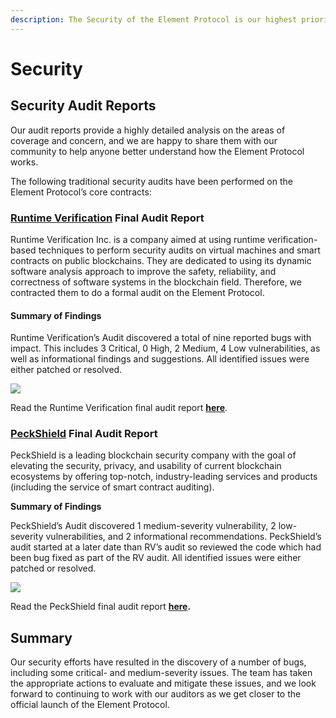 ```yaml
---
description: The Security of the Element Protocol is our highest priority.
---
```


# Security

## **Security Audit Reports** <a href="#b93e" id="b93e"></a>

Our audit reports provide a highly detailed analysis on the areas of coverage and concern, and we are happy to share them with our community to help anyone better understand how the Element Protocol works.

The following traditional security audits have been performed on the Element Protocol’s core contracts:

### [**Runtime Verification**](https://runtimeverification.com/) **Final Audit Report** <a href="#b6c6" id="b6c6"></a>

Runtime Verification Inc. is a company aimed at using runtime verification-based techniques to perform security audits on virtual machines and smart contracts on public blockchains. They are dedicated to using its dynamic software analysis approach to improve the safety, reliability, and correctness of software systems in the blockchain field. Therefore, we contracted them to do a formal audit on the Element Protocol.

#### **Summary of Findings**

Runtime Verification’s Audit discovered a total of nine reported bugs with impact. This includes 3 Critical, 0 High, 2 Medium, 4 Low vulnerabilities, as well as informational findings and suggestions. All identified issues were either patched or resolved.

![](https://miro.medium.com/max/1680/1\*lJ\_mc0DwSm4MU6W-qbE2Tg.png)

Read the Runtime Verification final audit report [**here**](https://github.com/delvtech/elf-contracts/blob/main/audits/Runtime\_Verification\_Security\_Audit\_Report.pdf).

### [**PeckShield**](https://peckshield.com/) **Final Audit Report**

PeckShield is a leading blockchain security company with the goal of elevating the security, privacy, and usability of current blockchain ecosystems by offering top-notch, industry-leading services and products (including the service of smart contract auditing).

**Summary of Findings**

PeckShield’s Audit discovered 1 medium-severity vulnerability, 2 low-severity vulnerabilities, and 2 informational recommendations. PeckShield’s audit started at a later date than RV’s audit so reviewed the code which had been bug fixed as part of the RV audit. All identified issues were either patched or resolved.

![](https://miro.medium.com/max/1676/1\*viXDXjhwprAFamD-n1kzLw.png)

Read the PeckShield final audit report [**here**](https://github.com/delvtech/elf-contracts/blob/main/audits/PeckShield-Audit-Report.pdf)**.**

## **Summary**

Our security efforts have resulted in the discovery of a number of bugs, including some critical- and medium-severity issues. The team has taken the appropriate actions to evaluate and mitigate these issues, and we look forward to continuing to work with our auditors as we get closer to the official launch of the Element Protocol.
